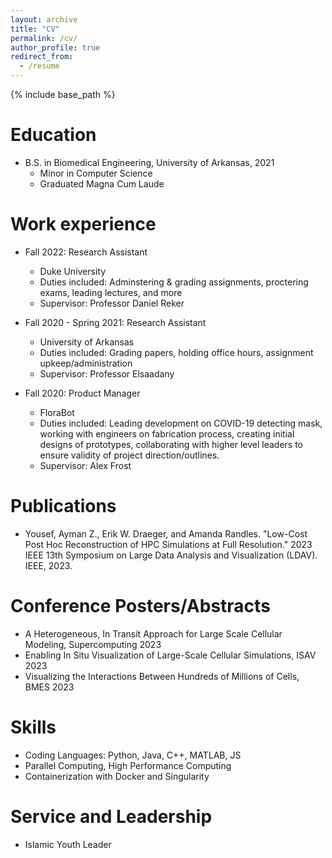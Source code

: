 ```yaml
---
layout: archive
title: "CV"
permalink: /cv/
author_profile: true
redirect_from:
  - /resume
---
```


{% include base_path %}

Education
======
* B.S. in Biomedical Engineering, University of Arkansas, 2021
  * Minor in Computer Science
  * Graduated Magna Cum Laude 

Work experience
======
* Fall 2022: Research Assistant
  * Duke University
  * Duties included: Adminstering & grading assignments, proctering exams, leading lectures, and more
  * Supervisor: Professor Daniel Reker

* Fall 2020 - Spring 2021: Research Assistant
  * University of Arkansas
  * Duties included: Grading papers, holding office hours, assignment upkeep/administration
  * Supervisor: Professor Elsaadany

* Fall 2020: Product Manager
  * FloraBot
  * Duties included: Leading development on COVID-19 detecting mask, working with engineers on fabrication process, creating initial designs of prototypes, collaborating with higher level leaders to ensure validity of project direction/outlines. 
  * Supervisor: Alex Frost

Publications
======
* Yousef, Ayman Z., Erik W. Draeger, and Amanda Randles. "Low-Cost Post Hoc Reconstruction of HPC Simulations at Full Resolution." 2023 IEEE 13th Symposium on Large Data Analysis and Visualization (LDAV). IEEE, 2023.

Conference Posters/Abstracts
======
* A Heterogeneous, In Transit Approach for Large Scale Cellular Modeling, Supercomputing 2023
* Enabling In Situ Visualization of Large-Scale Cellular Simulations, ISAV 2023
* Visualizing the Interactions Between Hundreds of Millions of Cells, BMES 2023
  
Skills
======
* Coding Languages: Python, Java, C++, MATLAB, JS
* Parallel Computing, High Performance Computing
* Containerization with Docker and Singularity

  
Service and Leadership
======
* Islamic Youth Leader
